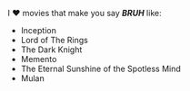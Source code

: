 I :heart: movies that make you say ***BRUH*** like: 
- Inception
- Lord of The Rings
- The Dark Knight
- Memento
- The Eternal Sunshine of the Spotless Mind
- Mulan
